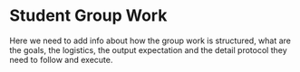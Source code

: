 # Student Group Work

Here we need to add info about how the group work is structured, what are the goals, the logistics, the output expectation and the detail protocol they need to follow and execute.
